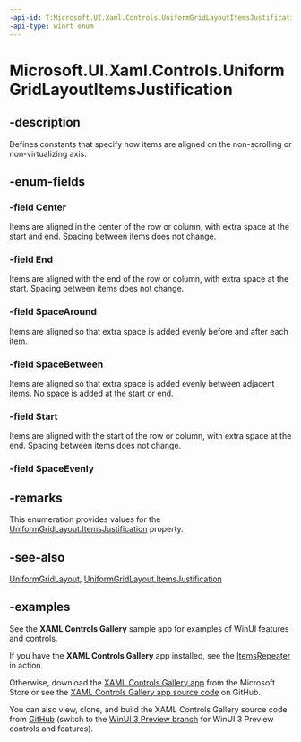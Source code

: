 ```yaml
---
-api-id: T:Microsoft.UI.Xaml.Controls.UniformGridLayoutItemsJustification
-api-type: winrt enum
---
```


# Microsoft.UI.Xaml.Controls.UniformGridLayoutItemsJustification

<!--
public enum UniformGridLayoutItemsJustification
-->

## -description

Defines constants that specify how items are aligned on the non-scrolling or non-virtualizing axis.

## -enum-fields

### -field Center

Items are aligned in the center of the row or column, with extra space at the start and end. Spacing between items does not change.

### -field End

Items are aligned with the end of the row or column, with extra space at the start. Spacing between items does not change.

### -field SpaceAround

Items are aligned so that extra space is added evenly before and after each item.

### -field SpaceBetween

Items are aligned so that extra space is added evenly between adjacent items. No space is added at the start or end.

### -field Start

Items are aligned with the start of the row or column, with extra space at the end. Spacing between items does not change.

### -field SpaceEvenly

## -remarks

This enumeration provides values for the [UniformGridLayout.ItemsJustification](uniformgridlayout_itemsjustification.md) property.

## -see-also

[UniformGridLayout](uniformgridlayout.md), [UniformGridLayout.ItemsJustification](uniformgridlayout_itemsjustification.md)

## -examples

See the **XAML Controls Gallery** sample app for examples of WinUI features and controls.

If you have the **XAML Controls Gallery** app installed, see the [ItemsRepeater](xamlcontrolsgallery:/item/ItemsRepeater) in action.

Otherwise, download the [XAML Controls Gallery app](https://www.microsoft.com/store/productId/9MSVH128X2ZT) from the Microsoft Store or see the [XAML Controls Gallery app source code](https://github.com/Microsoft/Windows-universal-samples/tree/master/Samples/XamlUIBasics) on GitHub.

You can also view, clone, and build the XAML Controls Gallery source code from [GitHub](https://github.com/Microsoft/Xaml-Controls-Gallery) (switch to the [WinUI 3 Preview branch](https://github.com/microsoft/Xaml-Controls-Gallery/tree/winui3preview) for WinUI 3 Preview controls and features).
